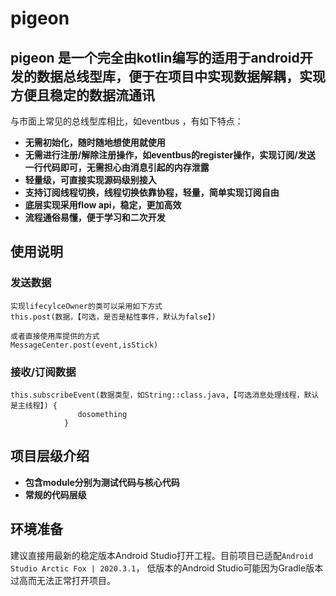 # pigeon

## pigeon 是一个完全由kotlin编写的适用于android开发的数据总线型库，便于在项目中实现数据解耦，实现方便且稳定的数据流通讯
与市面上常见的总线型库相比，如eventbus ，有如下特点：
* **无需初始化，随时随地想使用就使用**
* **无需进行注册/解除注册操作，如eventbus的register操作，实现订阅/发送 一行代码即可，无需担心由消息引起的内存泄露**
* **轻量级，可直接实现源码级别接入**
* **支持订阅线程切换，线程切换依靠协程，轻量，简单实现订阅自由**
* **底层实现采用flow api，稳定，更加高效**
* **流程通俗易懂，便于学习和二次开发**

## 使用说明
### 发送数据
```
实现lifecylceOwner的类可以采用如下方式
this.post(数据，【可选，是否是粘性事件，默认为false】)

或者直接使用库提供的方式
MessageCenter.post(event,isStick)
```

### 接收/订阅数据

```
this.subscribeEvent(数据类型，如String::class.java,【可选消息处理线程，默认是主线程】) {
               dosomething
            }
```
## 项目层级介绍
* **包含module分别为测试代码与核心代码**
* **常规的代码层级**

## 环境准备
建议直接用最新的稳定版本Android Studio打开工程。目前项目已适配`Android Studio Arctic Fox | 2020.3.1`，
低版本的Android Studio可能因为Gradle版本过高而无法正常打开项目。

